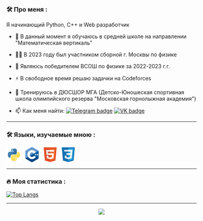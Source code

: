 ### :hammer_and_wrench: Про меня : 
Я начинающий Python, C++ и Web разработчик
- :telescope: В данный момент я обучаюсь в средней школе на направлении "Математическая вертикаль"
- :man_scientist: В 2023 году был участником сборной г. Москвы по физике
- 🥇 Являюсь победителем ВСОШ по физике за 2022-2023 г.г.
- :zap: В свободное время решаю задачки на Codeforces
- :ski: Тренируюсь в ДЮСШОР МГА (Детско-Юношеская спортивная школа олимпийского резерва "Московская горнолыжная академия")

- :mailbox: Как меня найти: [![Telegram badge](https://img.shields.io/badge/Telegram-2CA5E0?style=for-the-badge&logo=telegram&logoColor=white)](https://web.telegram.org/k/#@MatytsynK) [![VK badge](https://img.shields.io/badge/вконтакте-%232E87FB.svg?&style=for-the-badge&logo=vk&logoColor=white)](https://vk.com/realnewskrab)

---

### :hammer_and_wrench: Языки, изучаемые мною :
<div>
  <img src="https://github.com/devicons/devicon/blob/master/icons/python/python-original.svg" title="Python" alt="Python" width="40" height="40"/>&nbsp;
  <img src="https://github.com/devicons/devicon/blob/master/icons/cplusplus/cplusplus-original.svg" title="C++" alt="C++" width="40" height="40"/>&nbsp;
  <img src="https://github.com/devicons/devicon/blob/master/icons/html5/html5-original.svg" title="HTML 5" alt="HTML 5" width="40" height="40"/>&nbsp;
  <img src="https://github.com/devicons/devicon/blob/master/icons/css3/css3-original.svg" title="HTML 5" alt="HTML 5" width="40" height="40"/>&nbsp;
</div>

---

### :fire: Моя статистика :
[![Top Langs](https://github-readme-stats.vercel.app/api/top-langs/?username=kirillmatytsyn&layout=compact&theme=vision-friendly-dark&langs_count=7)](https://github.com/anuraghazra/github-readme-stats)

---

<div id="header" align="center">
  <img src="https://media.giphy.com/media/M9gbBd9nbDrOTu1Mqx/giphy.gif" width="100"/>
</div>
